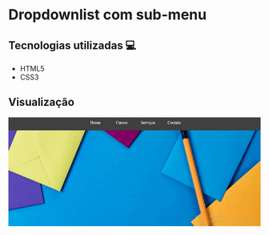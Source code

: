# Dropdownlist com sub-menu

## Tecnologias utilizadas 💻

  <ul>
    <li>HTML5</li>
    <li>CSS3</li>
  </ul>
  
  ## Visualização
  
  <img src="Video_1657552723.gif">
